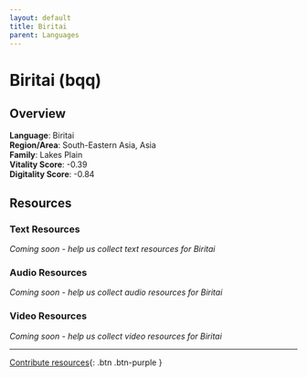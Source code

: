 ```yaml
---
layout: default
title: Biritai
parent: Languages
---
```


# Biritai (bqq)

## Overview

**Language**: Biritai  
**Region/Area**: South-Eastern Asia, Asia  
**Family**: Lakes Plain  
**Vitality Score**: -0.39  
**Digitality Score**: -0.84  

## Resources

### Text Resources
*Coming soon - help us collect text resources for Biritai*

### Audio Resources
*Coming soon - help us collect audio resources for Biritai*

### Video Resources
*Coming soon - help us collect video resources for Biritai*

---

[Contribute resources](https://fairtrain.github.io/){: .btn .btn-purple }

